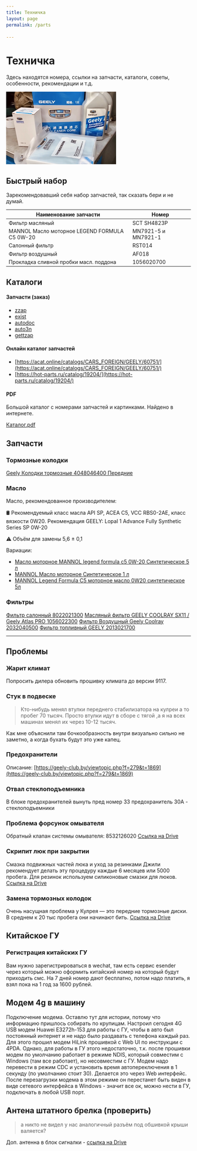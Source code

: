 ```yaml
---
title: Техничка
layout: page
permalink: /parts

---
```


# Техничка
Здесь находятся номера, ссылки на запчасти, каталоги, советы, особенности, рекомендации и т.д.

![logo](../assets/parts.png)

## Быстрый набор

Зарекомендовавший себя набор запчастей, так сказать бери и не думай.

| Наименование запчасти                                 | Номер          |
|-------------------------------------------------------|----------------|
| Фильтр масляный                                       | SCT SH4823P    |
| MANNOL Масло моторное LEGEND FORMULA C5 0W-20         | MN7921-5 и MN7921-1 |
| Салонный фильтр                                       | RST014         |
| Фильтр воздушный                                      | AF018          |
| Прокладка сливной пробки масл. поддона                | 1056020700     |

## Каталоги

#### Запчасти (заказ)
- [zzap](https://www.zzap.ru/)
- [exist](https://www.exist.ru/)
- [autodoc](https://www.autodoc.ru/)
- [auto3n](https://auto3n.ru/)
- [gettzap](https://gettzap.ru/)

#### Онлайн каталог запчастей
- [https://acat.online/catalogs/CARS_FOREIGN/GEELY/60751/](https://acat.online/catalogs/CARS_FOREIGN/GEELY/60751/)
- [https://hot-parts.ru/catalog/19204/](https://hot-parts.ru/catalog/19204/)

#### PDF
Большой каталог с номерами запчастей и картинками.
Найдено в интернете.

[Каталог.pdf](https://qttc.github.io/assets/pdf/catalog_parts.pdf)

## Запчасти

### Тормозные колодки
[Geely Колодки тормозные 4048046400 Передние](https://ozon.ru/t/jYjlMDk)

### Масло

Масло, рекомендованное производителем:

🛢 Рекомендуемый класс масла API SP, ACEA C5, VCC RBS0-2AE, класс вязкости 0W20. 
Рекомендация GEELY: Lopal 1 Advance Fully Synthetic Series SP 0W-20

⚠️ Объём для замены 5,6 ± 0,1

Вариации:
- [Масло моторное MANNOL legend formula c5 0W-20 Синтетическое 5 л](https://ozon.ru/t/nYRd31V )
- [MANNOL Масло моторное Синтетическое 1 л](https://ozon.ru/t/X8byEkD)
- [MANNOL Legend Formula C5 моторное масло 0W20 синтетическое 5л](https://www.wildberries.ru/catalog/81580154/detail.aspx )

### Фильтры

[Фильтр салонный 8022021300](https://ozon.ru/t/P2yEpq2 )
[Масляный фильтр GEELY COOLRAY SX11 / Geely Atlas PRO 1056022300](https://ozon.ru/t/dkNG3XJ )
[Фильтр Воздушный Geely Coolray 2032040500](https://ozon.ru/t/RowNPLL)
[Фильтр топливный GEELY 2013021700](https://ozon.ru/t/nYRd3AL)

---
## Проблемы

### Жарит климат
Попросить дилера обновить прошивку климата до версии 9117.

### Стук в подвеске

> Кто-нибудь менял втулки переднего стабилизатора на кулреи а то пробег 70 тысяч. Просто втулки идут в сборе с тягой ,а я на всех машинах менял их через 10-12 тысяч.

Как мне объяснили там бочкообразность внутри визуально сильно не заметно, а когда бухать будут это уже капец.

### Предохранители
Описание: [https://geely-club.by/viewtopic.php?f=279&t=1869](https://geely-club.by/viewtopic.php?f=279&t=1869)

### Отвал стеклоподъемника

В блоке предохранителей вынуть пред номер 33 предохранитель 30А - стеклоподъемники

### Проблема форсунок омывателя

Обратный клапан системы омывателя: 8532126020
[Ссылка на Drive](https://www.drive2.ru/parts/toyota-lexus/8532126020/B9bjwEAAGmM)

### Скрипит люк при закрытии
Смазка подвижных частей люка и уход за резинками Джили рекомендует делать эту процедуру каждые 6 месяцев или 5000 пробега. Для резинок используем силиконовые смазки для люков.
[Ссылка на Drive](https://www.drive2.ru/l/643905621258679023/) 

### Замена тормозных колодок

Очень насущная проблема у Кулрея — это передние тормозные диски. В среднем к 20 тыс пробега они начинают бить.
[Ссылка на Drive](https://www.drive2.ru/l/663420578262173512/)



## Китайское ГУ 
### Регистрация китайских ГУ

Вам нужно зарегистрироваться в wechat, там есть сервис esender через который можно оформить китайский номер на который будут приходить смс. На 7 дней номер дают бесплатно, потом надо платить, я взял пока на 1 год за 1600 рублей.

## Модем 4g в машину

Подключение модема. 
Оставлю тут для истории, потому что информацию пришлось собирать по крупицам. 
Настроил сегодня 4G USB модем Huawei E3272h-153 для работы с ГУ, чтобы в авто был постоянный интернет и не надо было раздавать с телефона каждый раз. Для этого прошил модем HiLink прошивкой c Web UI по инструкции с 4PDA. Однако, для работы в ГУ этого недостаточно, т.к. после прошивки модем по умолчанию работает в режиме NDIS, который совместим с Windows (там все работает), но несовместим с ГУ. Модем надо перевести в режим CDC и установить время автопереключения в 1 секунду (по умолчанию стоит 30). Делается это через Web интерфейс. После перезагрузки модема в этом режиме он перестанет быть виден в виде сетевого интерфейса в Windows - значит все ок, можно нести в ГУ, подключать в любой USB порт.

## Антена штатного брелка (проверить)

> а никто не видел у нас аналогичный разъём под обшивкой крыши валяется? 

Доп. антенна в блок сигналки - [ссылка на Drive](https://www.drive2.ru/l/666358473331596058/)